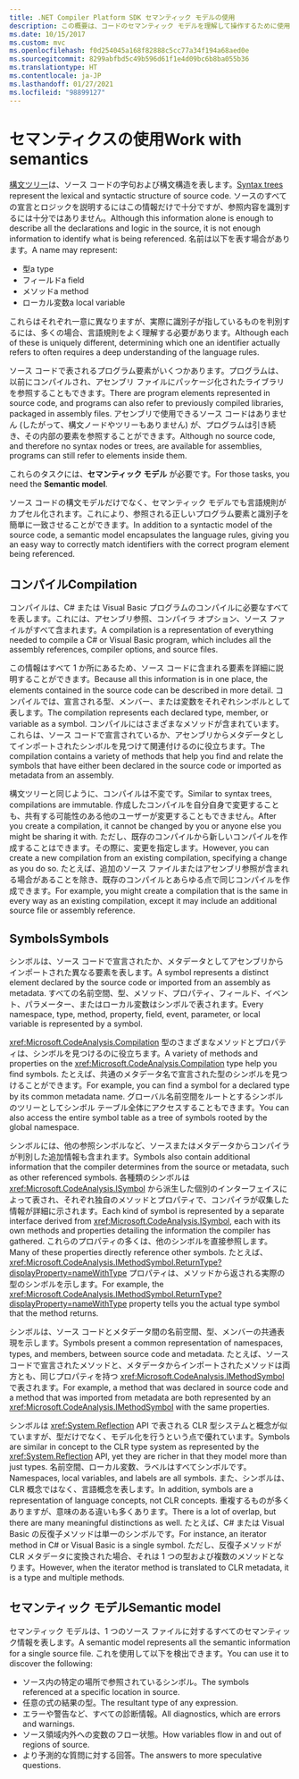 ```yaml
---
title: .NET Compiler Platform SDK セマンティック モデルの使用
description: この概要は、コードのセマンティック モデルを理解して操作するために使用する型を理解するためのものです。
ms.date: 10/15/2017
ms.custom: mvc
ms.openlocfilehash: f0d254045a168f82888c5cc77a34f194a68aed0e
ms.sourcegitcommit: 8299abfbd5c49b596d61f1e4d09bc6b8ba055b36
ms.translationtype: HT
ms.contentlocale: ja-JP
ms.lasthandoff: 01/27/2021
ms.locfileid: "98899127"
---
```

# <a name="work-with-semantics"></a><span data-ttu-id="a92e3-103">セマンティクスの使用</span><span class="sxs-lookup"><span data-stu-id="a92e3-103">Work with semantics</span></span>

<span data-ttu-id="a92e3-104">[構文ツリー](work-with-syntax.md)は、ソース コードの字句および構文構造を表します。</span><span class="sxs-lookup"><span data-stu-id="a92e3-104">[Syntax trees](work-with-syntax.md) represent the lexical and syntactic structure of source code.</span></span> <span data-ttu-id="a92e3-105">ソースのすべての宣言とロジックを説明するにはこの情報だけで十分ですが、参照内容を識別するには十分ではありません。</span><span class="sxs-lookup"><span data-stu-id="a92e3-105">Although this information alone is enough to describe all the declarations and logic in the source, it is not enough information to identify what is being referenced.</span></span> <span data-ttu-id="a92e3-106">名前は以下を表す場合があります。</span><span class="sxs-lookup"><span data-stu-id="a92e3-106">A name may represent:</span></span>

- <span data-ttu-id="a92e3-107">型</span><span class="sxs-lookup"><span data-stu-id="a92e3-107">a type</span></span>
- <span data-ttu-id="a92e3-108">フィールド</span><span class="sxs-lookup"><span data-stu-id="a92e3-108">a field</span></span>
- <span data-ttu-id="a92e3-109">メソッド</span><span class="sxs-lookup"><span data-stu-id="a92e3-109">a method</span></span>
- <span data-ttu-id="a92e3-110">ローカル変数</span><span class="sxs-lookup"><span data-stu-id="a92e3-110">a local variable</span></span>

<span data-ttu-id="a92e3-111">これらはそれぞれ一意に異なりますが、実際に識別子が指しているものを判別するには、多くの場合、言語規則をよく理解する必要があります。</span><span class="sxs-lookup"><span data-stu-id="a92e3-111">Although each of these is uniquely different, determining which one an identifier actually refers to often requires a deep understanding of the language rules.</span></span>

<span data-ttu-id="a92e3-112">ソース コードで表されるプログラム要素がいくつかあります。プログラムは、以前にコンパイルされ、アセンブリ ファイルにパッケージ化されたライブラリを参照することもできます。</span><span class="sxs-lookup"><span data-stu-id="a92e3-112">There are program elements represented in source code, and programs can also refer to previously compiled libraries, packaged in assembly files.</span></span> <span data-ttu-id="a92e3-113">アセンブリで使用できるソース コードはありません (したがって、構文ノードやツリーもありません) が、プログラムは引き続き、その内部の要素を参照することができます。</span><span class="sxs-lookup"><span data-stu-id="a92e3-113">Although no source code, and therefore no syntax nodes or trees, are available for assemblies, programs can still refer to elements inside them.</span></span>

<span data-ttu-id="a92e3-114">これらのタスクには、**セマンティック モデル** が必要です。</span><span class="sxs-lookup"><span data-stu-id="a92e3-114">For those tasks, you need the **Semantic model**.</span></span>

<span data-ttu-id="a92e3-115">ソース コードの構文モデルだけでなく、セマンティック モデルでも言語規則がカプセル化されます。これにより、参照される正しいプログラム要素と識別子を簡単に一致させることができます。</span><span class="sxs-lookup"><span data-stu-id="a92e3-115">In addition to a syntactic model of the source code, a semantic model encapsulates the language rules, giving you an easy way to correctly match identifiers with the correct program element being referenced.</span></span>

## <a name="compilation"></a><span data-ttu-id="a92e3-116">コンパイル</span><span class="sxs-lookup"><span data-stu-id="a92e3-116">Compilation</span></span>

<span data-ttu-id="a92e3-117">コンパイルは、C# または Visual Basic プログラムのコンパイルに必要なすべてを表します。これには、アセンブリ参照、コンパイラ オプション、ソース ファイルがすべて含まれます。</span><span class="sxs-lookup"><span data-stu-id="a92e3-117">A compilation is a representation of everything needed to compile a C# or Visual Basic program, which includes all the assembly references, compiler options, and source files.</span></span>

<span data-ttu-id="a92e3-118">この情報はすべて 1 か所にあるため、ソース コードに含まれる要素を詳細に説明することができます。</span><span class="sxs-lookup"><span data-stu-id="a92e3-118">Because all this information is in one place, the elements contained in the source code can be described in more detail.</span></span> <span data-ttu-id="a92e3-119">コンパイルでは、宣言される型、メンバー、または変数をそれぞれシンボルとして表します。</span><span class="sxs-lookup"><span data-stu-id="a92e3-119">The compilation represents each declared type, member, or variable as a symbol.</span></span> <span data-ttu-id="a92e3-120">コンパイルにはさまざまなメソッドが含まれています。これらは、ソース コードで宣言されているか、アセンブリからメタデータとしてインポートされたシンボルを見つけて関連付けるのに役立ちます。</span><span class="sxs-lookup"><span data-stu-id="a92e3-120">The compilation contains a variety of methods that help you find and relate the symbols that have either been declared in the source code or imported as metadata from an assembly.</span></span>

<span data-ttu-id="a92e3-121">構文ツリーと同じように、コンパイルは不変です。</span><span class="sxs-lookup"><span data-stu-id="a92e3-121">Similar to syntax trees, compilations are immutable.</span></span> <span data-ttu-id="a92e3-122">作成したコンパイルを自分自身で変更することも、共有する可能性のある他のユーザーが変更することもできません。</span><span class="sxs-lookup"><span data-stu-id="a92e3-122">After you create a compilation, it cannot be changed by you or anyone else you might be sharing it with.</span></span> <span data-ttu-id="a92e3-123">ただし、既存のコンパイルから新しいコンパイルを作成することはできます。その際に、変更を指定します。</span><span class="sxs-lookup"><span data-stu-id="a92e3-123">However, you can create a new compilation from an existing compilation, specifying a change as you do so.</span></span> <span data-ttu-id="a92e3-124">たとえば、追加のソース ファイルまたはアセンブリ参照が含まれる場合があることを除き、既存のコンパイルとあらゆる点で同じコンパイルを作成できます。</span><span class="sxs-lookup"><span data-stu-id="a92e3-124">For example, you might create a compilation that is the same in every way as an existing compilation, except it may include an additional source file or assembly reference.</span></span>

## <a name="symbols"></a><span data-ttu-id="a92e3-125">Symbols</span><span class="sxs-lookup"><span data-stu-id="a92e3-125">Symbols</span></span>

<span data-ttu-id="a92e3-126">シンボルは、ソース コードで宣言されたか、メタデータとしてアセンブリからインポートされた異なる要素を表します。</span><span class="sxs-lookup"><span data-stu-id="a92e3-126">A symbol represents a distinct element declared by the source code or imported from an assembly as metadata.</span></span> <span data-ttu-id="a92e3-127">すべての名前空間、型、メソッド、プロパティ、フィールド、イベント、パラメーター、またはローカル変数はシンボルで表されます。</span><span class="sxs-lookup"><span data-stu-id="a92e3-127">Every namespace, type, method, property, field, event, parameter, or local variable is represented by a symbol.</span></span>

<span data-ttu-id="a92e3-128"><xref:Microsoft.CodeAnalysis.Compilation> 型のさまざまなメソッドとプロパティは、シンボルを見つけるのに役立ちます。</span><span class="sxs-lookup"><span data-stu-id="a92e3-128">A variety of methods and properties on the <xref:Microsoft.CodeAnalysis.Compilation> type help you find symbols.</span></span> <span data-ttu-id="a92e3-129">たとえば、共通のメタデータ名で宣言された型のシンボルを見つけることができます。</span><span class="sxs-lookup"><span data-stu-id="a92e3-129">For example, you can find a symbol for a declared type by its common metadata name.</span></span> <span data-ttu-id="a92e3-130">グローバル名前空間をルートとするシンボルのツリーとしてシンボル テーブル全体にアクセスすることもできます。</span><span class="sxs-lookup"><span data-stu-id="a92e3-130">You can also access the entire symbol table as a tree of symbols rooted by the global namespace.</span></span>

<span data-ttu-id="a92e3-131">シンボルには、他の参照シンボルなど、ソースまたはメタデータからコンパイラが判別した追加情報も含まれます。</span><span class="sxs-lookup"><span data-stu-id="a92e3-131">Symbols also contain additional information that the compiler determines from the source or metadata, such as other referenced symbols.</span></span> <span data-ttu-id="a92e3-132">各種類のシンボルは <xref:Microsoft.CodeAnalysis.ISymbol> から派生した個別のインターフェイスによって表され、それぞれ独自のメソッドとプロパティで、コンパイラが収集した情報が詳細に示されます。</span><span class="sxs-lookup"><span data-stu-id="a92e3-132">Each kind of symbol is represented by a separate interface derived from <xref:Microsoft.CodeAnalysis.ISymbol>, each with its own methods and properties detailing the information the compiler has gathered.</span></span> <span data-ttu-id="a92e3-133">これらのプロパティの多くは、他のシンボルを直接参照します。</span><span class="sxs-lookup"><span data-stu-id="a92e3-133">Many of these properties directly reference other symbols.</span></span> <span data-ttu-id="a92e3-134">たとえば、<xref:Microsoft.CodeAnalysis.IMethodSymbol.ReturnType?displayProperty=nameWithType> プロパティは、メソッドから返される実際の型のシンボルを示します。</span><span class="sxs-lookup"><span data-stu-id="a92e3-134">For example, the <xref:Microsoft.CodeAnalysis.IMethodSymbol.ReturnType?displayProperty=nameWithType> property tells you the actual type symbol that the method returns.</span></span>

<span data-ttu-id="a92e3-135">シンボルは、ソース コードとメタデータ間の名前空間、型、メンバーの共通表現を示します。</span><span class="sxs-lookup"><span data-stu-id="a92e3-135">Symbols present a common representation of namespaces, types, and members, between source code and metadata.</span></span> <span data-ttu-id="a92e3-136">たとえば、ソース コードで宣言されたメソッドと、メタデータからインポートされたメソッドは両方とも、同じプロパティを持つ <xref:Microsoft.CodeAnalysis.IMethodSymbol> で表されます。</span><span class="sxs-lookup"><span data-stu-id="a92e3-136">For example, a method that was declared in source code and a method that was imported from metadata are both represented by an <xref:Microsoft.CodeAnalysis.IMethodSymbol> with the same properties.</span></span>

<span data-ttu-id="a92e3-137">シンボルは <xref:System.Reflection> API で表される CLR 型システムと概念が似ていますが、型だけでなく、モデル化を行うという点で優れています。</span><span class="sxs-lookup"><span data-stu-id="a92e3-137">Symbols are similar in concept to the CLR type system as represented by the <xref:System.Reflection> API, yet they are richer in that they model more than just types.</span></span> <span data-ttu-id="a92e3-138">名前空間、ローカル変数、ラベルはすべてシンボルです。</span><span class="sxs-lookup"><span data-stu-id="a92e3-138">Namespaces, local variables, and labels are all symbols.</span></span> <span data-ttu-id="a92e3-139">また、シンボルは、CLR 概念ではなく、言語概念を表します。</span><span class="sxs-lookup"><span data-stu-id="a92e3-139">In addition, symbols are a representation of language concepts, not CLR concepts.</span></span> <span data-ttu-id="a92e3-140">重複するものが多くありますが、意味のある違いも多くあります。</span><span class="sxs-lookup"><span data-stu-id="a92e3-140">There is a lot of overlap, but there are many meaningful distinctions as well.</span></span> <span data-ttu-id="a92e3-141">たとえば、C# または Visual Basic の反復子メソッドは単一のシンボルです。</span><span class="sxs-lookup"><span data-stu-id="a92e3-141">For instance, an iterator method in C# or Visual Basic is a single symbol.</span></span> <span data-ttu-id="a92e3-142">ただし、反復子メソッドが CLR メタデータに変換された場合、それは 1 つの型および複数のメソッドとなります。</span><span class="sxs-lookup"><span data-stu-id="a92e3-142">However, when the iterator method is translated to CLR metadata, it is a type and multiple methods.</span></span>

## <a name="semantic-model"></a><span data-ttu-id="a92e3-143">セマンティック モデル</span><span class="sxs-lookup"><span data-stu-id="a92e3-143">Semantic model</span></span>

<span data-ttu-id="a92e3-144">セマンティック モデルは、1 つのソース ファイルに対するすべてのセマンティック情報を表します。</span><span class="sxs-lookup"><span data-stu-id="a92e3-144">A semantic model represents all the semantic information for a single source file.</span></span> <span data-ttu-id="a92e3-145">これを使用して以下を検出できます。</span><span class="sxs-lookup"><span data-stu-id="a92e3-145">You can use it to discover the following:</span></span>

- <span data-ttu-id="a92e3-146">ソース内の特定の場所で参照されているシンボル。</span><span class="sxs-lookup"><span data-stu-id="a92e3-146">The symbols referenced at a specific location in source.</span></span>
- <span data-ttu-id="a92e3-147">任意の式の結果の型。</span><span class="sxs-lookup"><span data-stu-id="a92e3-147">The resultant type of any expression.</span></span>
- <span data-ttu-id="a92e3-148">エラーや警告など、すべての診断情報。</span><span class="sxs-lookup"><span data-stu-id="a92e3-148">All diagnostics, which are errors and warnings.</span></span>
- <span data-ttu-id="a92e3-149">ソース領域内外への変数のフロー状態。</span><span class="sxs-lookup"><span data-stu-id="a92e3-149">How variables flow in and out of regions of source.</span></span>
- <span data-ttu-id="a92e3-150">より予測的な質問に対する回答。</span><span class="sxs-lookup"><span data-stu-id="a92e3-150">The answers to more speculative questions.</span></span>
